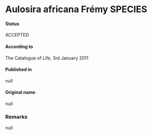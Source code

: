 # Aulosira africana Frémy SPECIES

#### Status
ACCEPTED

#### According to
The Catalogue of Life, 3rd January 2011

#### Published in
null

#### Original name
null

### Remarks
null